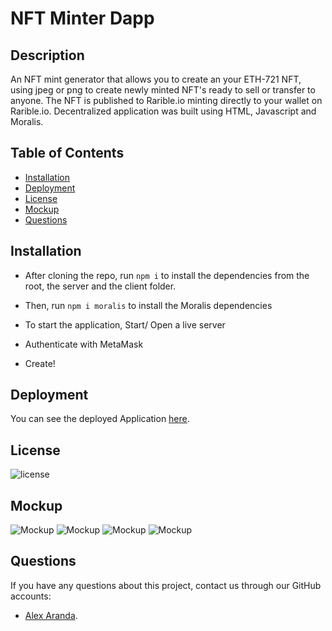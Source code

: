 # NFT Minter Dapp

## Description
An NFT mint generator that allows you to create an your ETH-721 NFT, using jpeg or png to create newly minted NFT's ready to sell or transfer to anyone. The NFT is published to Rarible.io minting directly to your wallet on Rarible.io. Decentralized application was built using HTML, Javascript and Moralis. 
 

  ## Table of Contents

* [Installation](#installation)
* [Deployment](#deployment)
* [License](#license)
* [Mockup](#mockup)
* [Questions](#questions)


## Installation 
- After cloning the repo, run `npm i` to install the dependencies from the root, the server and the client folder.

- Then, run `npm i moralis` to install the Moralis dependencies

- To start the application, Start/ Open a live server

- Authenticate with MetaMask

- Create!


## Deployment
You can see the deployed Application [here](https://shuffle-music.herokuapp.com/).

## License
![license](https://img.shields.io/badge/license-MIT-brightgreen)

## Mockup
![Mockup](mockup.png)
![Mockup](mockup1.png)
![Mockup](mockup2.png)
![Mockup](mockup3.png)

## Questions
If you have any questions about this project, contact us through our GitHub accounts:

 * [Alex Aranda](https://github.com/arand013).